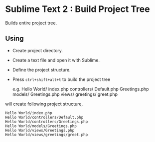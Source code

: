 # Sublime Text 2 : Build Project Tree

Builds entire project tree.

## Using

* Create project directory.
* Create a text file and open it with Sublime.
* Define the project structure.
* Press `ctrl+shift+alt+t` to build the project tree

    e.g.
        Hello World/
            index.php
            controllers/
                Default.php
                Greetings.php
            models/
                Greetings.php
            views/
                greetings/
                    greet.php

will create following project structure,

    Hello World/index.php
    Hello World/controllers/Default.php
    Hello World/controllers/Greetings.php
    Hello World/models/Greetings.php
    Hello World/views/Greetings.php
    Hello World/views/greetings/greet.php

